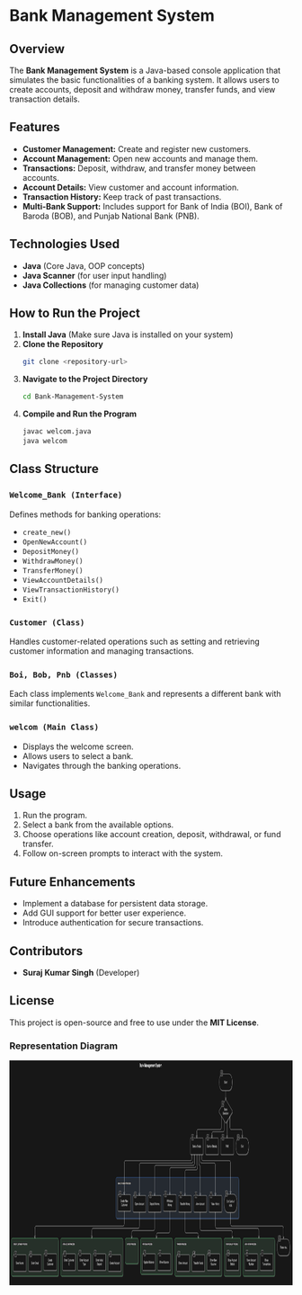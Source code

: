 # Bank Management System

## Overview
The **Bank Management System** is a Java-based console application that simulates the basic functionalities of a banking system. It allows users to create accounts, deposit and withdraw money, transfer funds, and view transaction details.

## Features
- **Customer Management:** Create and register new customers.
- **Account Management:** Open new accounts and manage them.
- **Transactions:** Deposit, withdraw, and transfer money between accounts.
- **Account Details:** View customer and account information.
- **Transaction History:** Keep track of past transactions.
- **Multi-Bank Support:** Includes support for Bank of India (BOI), Bank of Baroda (BOB), and Punjab National Bank (PNB).

## Technologies Used
- **Java** (Core Java, OOP concepts)
- **Java Scanner** (for user input handling)
- **Java Collections** (for managing customer data)

## How to Run the Project
1. **Install Java** (Make sure Java is installed on your system)
2. **Clone the Repository**
   ```sh
   git clone <repository-url>
   ```
3. **Navigate to the Project Directory**
   ```sh
   cd Bank-Management-System
   ```
4. **Compile and Run the Program**
   ```sh
   javac welcom.java
   java welcom
   ```

## Class Structure
### `Welcome_Bank (Interface)`
Defines methods for banking operations:
- `create_new()`
- `OpenNewAccount()`
- `DepositMoney()`
- `WithdrawMoney()`
- `TransferMoney()`
- `ViewAccountDetails()`
- `ViewTransactionHistory()`
- `Exit()`

### `Customer (Class)`
Handles customer-related operations such as setting and retrieving customer information and managing transactions.

### `Boi, Bob, Pnb (Classes)`
Each class implements `Welcome_Bank` and represents a different bank with similar functionalities.

### `welcom (Main Class)`
- Displays the welcome screen.
- Allows users to select a bank.
- Navigates through the banking operations.

## Usage
1. Run the program.
2. Select a bank from the available options.
3. Choose operations like account creation, deposit, withdrawal, or fund transfer.
4. Follow on-screen prompts to interact with the system.

## Future Enhancements
- Implement a database for persistent data storage.
- Add GUI support for better user experience.
- Introduce authentication for secure transactions.

## Contributors
- **Suraj Kumar Singh** (Developer)

## License
This project is open-source and free to use under the **MIT License**.
### Representation Diagram
<img src="diagram-export-2-24-2025-12_58_59-PM.png" width="1000" height="400"/>
  
